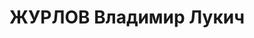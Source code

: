 ---
title: ЖУРЛОВ Владимир Лукич
description: "Род. в 1897, Саратовская губ., Петровский уезд, Даниловск, русский,\
  \ обр.: высшее техническое. Проживал: Южно-Казахстанская обл. (Чимкентская), Туркестанский\
  \ р-н, Ачисай. Главный инженер комбината, Ачисайский полиметаллический комбинат.\
  \ \n  Арестован 21.07.1937. Обв. по ст. 58-8, 58-7, 58-11 УК РСФСР. Приговор: выездная\
  \ сессия ВК ВС СССР, 25.02.1938 – ВМН. \n  Реабилитирован ВК ВС СССР 16.05.1957"
---